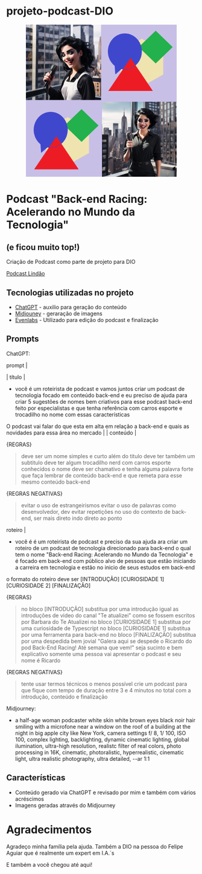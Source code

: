 # projeto-podcast-DIO
<p align="center">
  <img 
    src="assets/capa.png"
    width="400"  
  />
</p>

# Podcast "Back-end Racing: Acelerando no Mundo da Tecnologia"
## (e ficou muito top!)


Criação de Podcast como parte de projeto para DIO

<a href="https://github.com/rickzferry/projeto-podcast-DIO/blob/main/output/Podcast%20Back-end%20Racing%20Acelerando%20no%20Mundo%20da%20Tecnologia.mp3" title="Podcast"> Podcast Lindão</a>

##  Tecnologias utilizadas no projeto

- [ChatGPT](https://chat.openai.com/) - auxilio para geração do conteúdo
- [Midjouney](https://www.midjourney.com/) - geraração de imagens
- [Evenlabs](https://elevenlabs.io/) - Utilizado para edição do podcast e finalização 

## Prompts

ChatGPT:

prompt                                                                                                                                                                                                                                                                         |

|  título  |

- você é um roteirista de podcast e vamos juntos criar um podcast de tecnologia focado em conteúdo back-end e eu preciso de ajuda para criar 5 sugestões de nomes bem criativos para esse podcast back-end feito por especialistas e que tenha referência com carros esporte e trocadilho no nome com essas características 

O podcast vai falar do que esta em alta em relação a back-end e quais as novidades para essa área no mercado                                                                                                                                                                                                  |
| conteúdo |

{REGRAS}

> deve ser um nome simples e curto
> além do titulo deve ter também um subtitulo
> deve ter algum trocadilho nerd com carros esporte conhecidos
> o nome deve ser chamativo e tenha alguma palavra forte que faça lembrar de conteúdo back-end e que remeta para esse mesmo conteúdo back-end

{REGRAS NEGATIVAS}

> evitar o uso de estrangeirismos
> evitar o uso de palavras como desenvolvedor, dev
> evitar repetições no uso do contexto de back-end, ser mais direto indo direto ao ponto

roteiro                                                                                                                                                                                                                                                                       |
- você é é um roteirista de podcast e preciso da sua ajuda ara criar um roteiro de um podcast de tecnologia direcionado para back-end o qual tem o nome "Back-end Racing: Acelerando no Mundo da Tecnologia" e é focado em back-end com público alvo de pessoas que estão iniciando a carreira em tecnologia e estão no inicio de seus estudos em back-end

o formato do roteiro deve ser
[INTRODUÇÃO]
[CURIOSIDADE 1]
[CURIOSIDADE 2]
[FINALIZAÇÃO]

{REGRAS}
> no bloco [INTRODUÇÃO] substitua por uma introdução igual as introduções de video do canal "Te atualizei" como se fossem escritos por Barbara do Te Atualizei
> no bloco [CURIOSIDADE 1] substitua por uma curiosidade de Typescript
> no bloco [CURIOSIDADE 1] substitua por uma ferramenta para back-end
> no bloco [FINALIZAÇÃO] substitua por uma despedida bem jovial "Galera aqui se despede o Ricardo do pod Back-End Racing! Até semana que vem!"
> seja sucinto e bem explicativo
> somente uma pessoa vai apresentar o podcast e seu nome é Ricardo

{REGRAS NEGATIVAS}

> tente usar termos técnicos o menos possível
> crie um podcast para que fique com tempo de duração entre 3 e 4 minutos no total com a introdução, conteúdo e finalização

Midjourney:

- a half-age woman podcaster white skin white brown eyes black noir hair smiling with a microfone near a window on the roof of a building at the night in big apple city like New York, camera settings f/ 8, 1/ 100, ISO 100, complex lighting, backlighting, dynamic cinematic lighting, global ilumination, ultra-high resolution, realistc filter of real colors, photo processing in 16K, cinematic, photoralistic, hyperrealistic, cinematic light, ultra realistic photography, ultra detailed, --ar 1:1

##  Características

- Conteúdo gerado via ChatGPT e revisado por mim e também com vários acréscimos
- Imagens geradas através do Midjourney

# Agradecimentos

Agradeço minha família pela ajuda. Também a DIO na pessoa do Felipe Aguiar que é realmente um expert em I.A.´s

E também a você chegou até aqui!